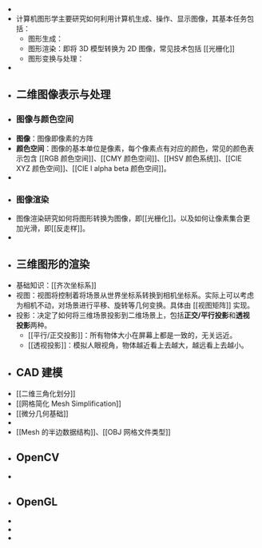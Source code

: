 -
- 计算机图形学主要研究如何利用计算机生成、操作、显示图像，其基本任务包括：
	- 图形生成：
	- 图形渲染：即将 3D 模型转换为 2D 图像，常见技术包括 [[光栅化]]
	- 图形变换与处理：
-
- ## 二维图像表示与处理
- ### 图像与颜色空间
- **图像**：图像即像素的方阵
- **颜色空间**：图像的基本单位是像素，每个像素点有对应的颜色，常见的颜色表示包含 [[RGB 颜色空间]]、[[CMY 颜色空间]]、[[HSV 颜色系统]]、[[CIE XYZ 颜色空间]]、[[CIE l alpha beta 颜色空间]]。
-
- ### 图像渲染
- 图像渲染研究如何将图形转换为图像，即[[光栅化]]。以及如何让像素集合更加光滑，即[[反走样]]。
-
- ## 三维图形的渲染
- 基础知识：[[齐次坐标系]]
- 视图：视图将控制着将场景从世界坐标系转换到相机坐标系。实际上可以考虑为相机不动，对场景进行平移、旋转等几何变换。具体由 [[视图矩阵]] 实现。
- 投影：决定了如何将三维场景投影到二维场景上，包括**正交/平行投影**和**透视投影**两种。
	- [[平行/正交投影]]：所有物体大小在屏幕上都是一致的，无关远近。
	- [[透视投影]]：模拟人眼视角，物体越近看上去越大，越远看上去越小。
- ## CAD 建模
- [[二维三角化划分]]
- [[网格简化 Mesh Simplification]]
- [[微分几何基础]]
-
- [[Mesh 的半边数据结构]]、[[OBJ 网格文件类型]]
- ## OpenCV
-
- ## OpenGL
-
-
-